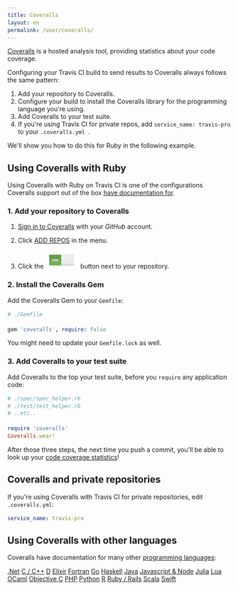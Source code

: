 ```yaml
---
title: Coveralls
layout: en
permalink: /user/coveralls/
---
```


[Coveralls](https://coveralls.io/) is a hosted analysis tool, providing statistics about your code coverage.

Configuring your Travis CI build to send results to Coveralls always follows the same pattern:

1. Add your repository to Coveralls.
1. Configure your build to install the Coveralls library for the programming language you're using.
1. Add Coveralls to your test suite.
1. If you're using Travis CI for private repos, add `service_name: travis-pro` to your `.coveralls.yml `.

We'll show you how to do this for Ruby in the following example.

## Using Coveralls with Ruby

Using Coveralls with Ruby on Travis CI is one of the configurations Coveralls support out of the box [have documentation for](https://coveralls.zendesk.com/hc/en-us/articles/201769485-Ruby-Rails).

### 1. Add your repository to Coveralls

1. [Sign in to Coveralls](https://coveralls.io/authorize/github)  with your *GitHub* account.
1. Click [ADD REPOS](https://coveralls.io/repos/new) in the menu.

1. Click the ![Add your repository to Coveralls](/images/coveralls-button.png) button next to your repository.

### 2. Install the Coveralls Gem

Add the Coveralls Gem to your `Gemfile`:

```ruby
# ./Gemfile

gem 'coveralls', require: false
```

You might need to update your `Gemfile.lock` as well.

### 3. Add Coveralls to your test suite

Add Coveralls to the top your test suite, before you `require` any application code:

```ruby
# ./spec/spec_helper.rb
# ./test/test_helper.rb
# ..etc..

require 'coveralls'
Coveralls.wear!
```

After those three steps, the next time you push a commit, you'll be able to look up your [code coverage statistics](https://coveralls.io)!

## Coveralls and private repositories

If you're using Coveralls with Travis CI for private repositories, edit `.coveralls.yml`:

```yaml
service_name: travis-pro
```

## Using Coveralls with other languages

Coveralls have documentation for many other [programming languages](https://coveralls.zendesk.com/hc/en-us/sections/200330349-Languages):

[.Net](/hc/en-us/articles/203488028--Net)
[C / C++](/hc/en-us/articles/201342798-C-C-)
[D](/hc/en-us/articles/204189714-D)
[Elixir](/hc/en-us/articles/206207885-Elixir)
[Fortran](/hc/en-us/articles/204446934-Fortran)
[Go](/hc/en-us/articles/201342808-Go)
[Haskell](/hc/en-us/articles/201342818-Haskell)
[Java](/hc/en-us/articles/201342828-Java)
[Javascript &amp; Node](/hc/en-us/articles/201769714-Javascript-Node)
[Julia](/hc/en-us/articles/203487968-Julia)
[Lua](/hc/en-us/articles/202044414-Lua)
[OCaml](/hc/en-us/articles/201769724-OCaml)
[Objective C](/hc/en-us/articles/204190274-Objective-C)
[PHP](/hc/en-us/articles/201769734-PHP)
[Python](/hc/en-us/articles/201342868-Python)
[R](/hc/en-us/articles/203487908-R)
[Ruby / Rails](/hc/en-us/articles/201769484-Ruby-Rails)
[Scala](/hc/en-us/articles/201342878-Scala)
[Swift](/hc/en-us/articles/208113435-Swift)
